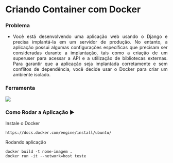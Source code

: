 # Criando Container com Docker


### Problema
- <p align="justify">Você está desenvolvendo uma aplicação web usando o Django e precisa implantá-la em um servidor de produção. No entanto, a aplicação possui algumas configurações específicas que precisam ser consideradas durante a implantação, tais como a criação de um superuser para acessar a API e a utilização de bibliotecas externas. Para garantir que a aplicação seja implantada corretamente e sem conflitos de dependência, você decide usar o Docker para criar um ambiente isolado.</p>

### Ferramenta
<img src="https://img.shields.io/static/v1?label=docker&message=ferramenta &color=grenn&style=for-the-badge&logo=DOCKER"/>

### Como Rodar a Aplicação :arrow_forward:

<p align="justify">Instale o Docker</p>

```
https://docs.docker.com/engine/install/ubuntu/
```
<p align="justify">Rodando aplicação</p>

```
docker build -t nome-imagem .
docker run -it --network=host teste
```
